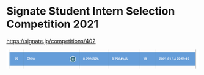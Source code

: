 ﻿# Signate Student Intern Selection Competition 2021
 
 https://signate.jp/competitions/402

![result](https://github.com/chiru1221/ssi2021/blob/master/result.PNG?raw=true)

